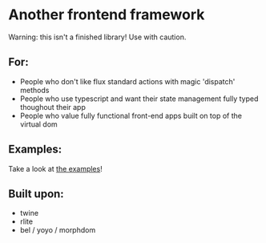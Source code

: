 # Another frontend framework

Warning: this isn't a finished library! Use with caution.

## For:
- People who don't like flux standard actions with magic 'dispatch' methods
- People who use typescript and want their state management fully typed thoughout their app
- People who value fully functional front-end apps built on top of the virtual dom

## Examples:
Take a look at [the examples](example)!

## Built upon:
- twine
- rlite
- bel / yoyo / morphdom